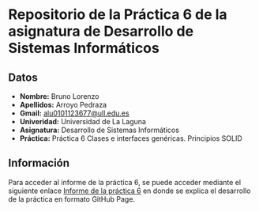 # Repositorio de la Práctica 6 de la asignatura de Desarrollo de Sistemas Informáticos
## Datos
  * **Nombre:** Bruno Lorenzo
  * **Apellidos:** Arroyo Pedraza
  * **Gmail:** alu0101123677@ull.edu.es
  * **Univeridad:** Universidad de La Laguna
  * **Asignatura:** Desarrollo de Sistemas Informáticos
  * **Práctica:** Práctica 6 Clases e interfaces genéricas. Principios SOLID

## Información
Para acceder al informe de la práctica 6, se puede acceder mediante el siguiente enlace [Informe de la práctica 6]() en donde se explica el desarrollo de la práctica en formato GitHub Page.